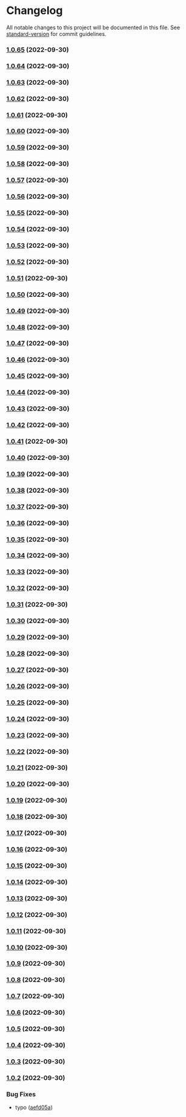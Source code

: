 # Changelog

All notable changes to this project will be documented in this file. See [standard-version](https://github.com/conventional-changelog/standard-version) for commit guidelines.

### [1.0.65](https://dev.azure.com/everis-peru/KayTrust/_git/KT-Provider-Resolver-did-ev/compare/v1.0.64...v1.0.65) (2022-09-30)

### [1.0.64](https://dev.azure.com/everis-peru/KayTrust/_git/KT-Provider-Resolver-did-ev/compare/v1.0.63...v1.0.64) (2022-09-30)

### [1.0.63](https://dev.azure.com/everis-peru/KayTrust/_git/KT-Provider-Resolver-did-ev/compare/v1.0.62...v1.0.63) (2022-09-30)

### [1.0.62](https://dev.azure.com/everis-peru/KayTrust/_git/KT-Provider-Resolver-did-ev/compare/v1.0.61...v1.0.62) (2022-09-30)

### [1.0.61](https://dev.azure.com/everis-peru/KayTrust/_git/KT-Provider-Resolver-did-ev/compare/v1.0.60...v1.0.61) (2022-09-30)

### [1.0.60](https://dev.azure.com/everis-peru/KayTrust/_git/KT-Provider-Resolver-did-ev/compare/v1.0.59...v1.0.60) (2022-09-30)

### [1.0.59](https://dev.azure.com/everis-peru/KayTrust/_git/KT-Provider-Resolver-did-ev/compare/v1.0.58...v1.0.59) (2022-09-30)

### [1.0.58](https://dev.azure.com/everis-peru/KayTrust/_git/KT-Provider-Resolver-did-ev/compare/v1.0.57...v1.0.58) (2022-09-30)

### [1.0.57](https://dev.azure.com/everis-peru/KayTrust/_git/KT-Provider-Resolver-did-ev/compare/v1.0.56...v1.0.57) (2022-09-30)

### [1.0.56](https://dev.azure.com/everis-peru/KayTrust/_git/KT-Provider-Resolver-did-ev/compare/v1.0.55...v1.0.56) (2022-09-30)

### [1.0.55](https://dev.azure.com/everis-peru/KayTrust/_git/KT-Provider-Resolver-did-ev/compare/v1.0.54...v1.0.55) (2022-09-30)

### [1.0.54](https://dev.azure.com/everis-peru/KayTrust/_git/KT-Provider-Resolver-did-ev/compare/v1.0.53...v1.0.54) (2022-09-30)

### [1.0.53](https://dev.azure.com/everis-peru/KayTrust/_git/KT-Provider-Resolver-did-ev/compare/v1.0.52...v1.0.53) (2022-09-30)

### [1.0.52](https://dev.azure.com/everis-peru/KayTrust/_git/KT-Provider-Resolver-did-ev/compare/v1.0.51...v1.0.52) (2022-09-30)

### [1.0.51](https://dev.azure.com/everis-peru/KayTrust/_git/KT-Provider-Resolver-did-ev/compare/v1.0.50...v1.0.51) (2022-09-30)

### [1.0.50](https://dev.azure.com/everis-peru/KayTrust/_git/KT-Provider-Resolver-did-ev/compare/v1.0.49...v1.0.50) (2022-09-30)

### [1.0.49](https://dev.azure.com/everis-peru/KayTrust/_git/KT-Provider-Resolver-did-ev/compare/v1.0.48...v1.0.49) (2022-09-30)

### [1.0.48](https://dev.azure.com/everis-peru/KayTrust/_git/KT-Provider-Resolver-did-ev/compare/v1.0.47...v1.0.48) (2022-09-30)

### [1.0.47](https://dev.azure.com/everis-peru/KayTrust/_git/KT-Provider-Resolver-did-ev/compare/v1.0.46...v1.0.47) (2022-09-30)

### [1.0.46](https://dev.azure.com/everis-peru/KayTrust/_git/KT-Provider-Resolver-did-ev/compare/v1.0.45...v1.0.46) (2022-09-30)

### [1.0.45](https://dev.azure.com/everis-peru/KayTrust/_git/KT-Provider-Resolver-did-ev/compare/v1.0.44...v1.0.45) (2022-09-30)

### [1.0.44](https://dev.azure.com/everis-peru/KayTrust/_git/KT-Provider-Resolver-did-ev/compare/v1.0.43...v1.0.44) (2022-09-30)

### [1.0.43](https://dev.azure.com/everis-peru/KayTrust/_git/KT-Provider-Resolver-did-ev/compare/v1.0.42...v1.0.43) (2022-09-30)

### [1.0.42](https://dev.azure.com/everis-peru/KayTrust/_git/KT-Provider-Resolver-did-ev/compare/v1.0.41...v1.0.42) (2022-09-30)

### [1.0.41](https://dev.azure.com/everis-peru/KayTrust/_git/KT-Provider-Resolver-did-ev/compare/v1.0.40...v1.0.41) (2022-09-30)

### [1.0.40](https://dev.azure.com/everis-peru/KayTrust/_git/KT-Provider-Resolver-did-ev/compare/v1.0.39...v1.0.40) (2022-09-30)

### [1.0.39](https://dev.azure.com/everis-peru/KayTrust/_git/KT-Provider-Resolver-did-ev/compare/v1.0.38...v1.0.39) (2022-09-30)

### [1.0.38](https://dev.azure.com/everis-peru/KayTrust/_git/KT-Provider-Resolver-did-ev/compare/v1.0.37...v1.0.38) (2022-09-30)

### [1.0.37](https://dev.azure.com/everis-peru/KayTrust/_git/KT-Provider-Resolver-did-ev/compare/v1.0.36...v1.0.37) (2022-09-30)

### [1.0.36](https://dev.azure.com/everis-peru/KayTrust/_git/KT-Provider-Resolver-did-ev/compare/v1.0.35...v1.0.36) (2022-09-30)

### [1.0.35](https://dev.azure.com/everis-peru/KayTrust/_git/KT-Provider-Resolver-did-ev/compare/v1.0.34...v1.0.35) (2022-09-30)

### [1.0.34](https://dev.azure.com/everis-peru/KayTrust/_git/KT-Provider-Resolver-did-ev/compare/v1.0.33...v1.0.34) (2022-09-30)

### [1.0.33](https://dev.azure.com/everis-peru/KayTrust/_git/KT-Provider-Resolver-did-ev/compare/v1.0.32...v1.0.33) (2022-09-30)

### [1.0.32](https://dev.azure.com/everis-peru/KayTrust/_git/KT-Provider-Resolver-did-ev/compare/v1.0.31...v1.0.32) (2022-09-30)

### [1.0.31](https://dev.azure.com/everis-peru/KayTrust/_git/KT-Provider-Resolver-did-ev/compare/v1.0.30...v1.0.31) (2022-09-30)

### [1.0.30](https://dev.azure.com/everis-peru/KayTrust/_git/KT-Provider-Resolver-did-ev/compare/v1.0.29...v1.0.30) (2022-09-30)

### [1.0.29](https://dev.azure.com/everis-peru/KayTrust/_git/KT-Provider-Resolver-did-ev/compare/v1.0.28...v1.0.29) (2022-09-30)

### [1.0.28](https://dev.azure.com/everis-peru/KayTrust/_git/KT-Provider-Resolver-did-ev/compare/v1.0.27...v1.0.28) (2022-09-30)

### [1.0.27](https://dev.azure.com/everis-peru/KayTrust/_git/KT-Provider-Resolver-did-ev/compare/v1.0.26...v1.0.27) (2022-09-30)

### [1.0.26](https://dev.azure.com/everis-peru/KayTrust/_git/KT-Provider-Resolver-did-ev/compare/v1.0.25...v1.0.26) (2022-09-30)

### [1.0.25](https://dev.azure.com/everis-peru/KayTrust/_git/KT-Provider-Resolver-did-ev/compare/v1.0.24...v1.0.25) (2022-09-30)

### [1.0.24](https://dev.azure.com/everis-peru/KayTrust/_git/KT-Provider-Resolver-did-ev/compare/v1.0.23...v1.0.24) (2022-09-30)

### [1.0.23](https://dev.azure.com/everis-peru/KayTrust/_git/KT-Provider-Resolver-did-ev/compare/v1.0.22...v1.0.23) (2022-09-30)

### [1.0.22](https://dev.azure.com/everis-peru/KayTrust/_git/KT-Provider-Resolver-did-ev/compare/v1.0.21...v1.0.22) (2022-09-30)

### [1.0.21](https://dev.azure.com/everis-peru/KayTrust/_git/KT-Provider-Resolver-did-ev/compare/v1.0.20...v1.0.21) (2022-09-30)

### [1.0.20](https://dev.azure.com/everis-peru/KayTrust/_git/KT-Provider-Resolver-did-ev/compare/v1.0.19...v1.0.20) (2022-09-30)

### [1.0.19](https://dev.azure.com/everis-peru/KayTrust/_git/KT-Provider-Resolver-did-ev/compare/v1.0.18...v1.0.19) (2022-09-30)

### [1.0.18](https://dev.azure.com/everis-peru/KayTrust/_git/KT-Provider-Resolver-did-ev/compare/v1.0.17...v1.0.18) (2022-09-30)

### [1.0.17](https://dev.azure.com/everis-peru/KayTrust/_git/KT-Provider-Resolver-did-ev/compare/v1.0.16...v1.0.17) (2022-09-30)

### [1.0.16](https://dev.azure.com/everis-peru/KayTrust/_git/KT-Provider-Resolver-did-ev/compare/v1.0.15...v1.0.16) (2022-09-30)

### [1.0.15](https://dev.azure.com/everis-peru/KayTrust/_git/KT-Provider-Resolver-did-ev/compare/v1.0.14...v1.0.15) (2022-09-30)

### [1.0.14](https://dev.azure.com/everis-peru/KayTrust/_git/KT-Provider-Resolver-did-ev/compare/v1.0.13...v1.0.14) (2022-09-30)

### [1.0.13](https://dev.azure.com/everis-peru/KayTrust/_git/KT-Provider-Resolver-did-ev/compare/v1.0.12...v1.0.13) (2022-09-30)

### [1.0.12](https://dev.azure.com/everis-peru/KayTrust/_git/KT-Provider-Resolver-did-ev/compare/v1.0.11...v1.0.12) (2022-09-30)

### [1.0.11](https://dev.azure.com/everis-peru/KayTrust/_git/KT-Provider-Resolver-did-ev/compare/v1.0.10...v1.0.11) (2022-09-30)

### [1.0.10](https://dev.azure.com/everis-peru/KayTrust/_git/KT-Provider-Resolver-did-ev/compare/v1.0.9...v1.0.10) (2022-09-30)

### [1.0.9](https://dev.azure.com/everis-peru/KayTrust/_git/KT-Provider-Resolver-did-ev/compare/v1.0.8...v1.0.9) (2022-09-30)

### [1.0.8](https://dev.azure.com/everis-peru/KayTrust/_git/KT-Provider-Resolver-did-ev/compare/v1.0.7...v1.0.8) (2022-09-30)

### [1.0.7](https://dev.azure.com/everis-peru/KayTrust/_git/KT-Provider-Resolver-did-ev/compare/v1.0.6...v1.0.7) (2022-09-30)

### [1.0.6](https://dev.azure.com/everis-peru/KayTrust/_git/KT-Provider-Resolver-did-ev/compare/v1.0.5...v1.0.6) (2022-09-30)

### [1.0.5](https://dev.azure.com/everis-peru/KayTrust/_git/KT-Provider-Resolver-did-ev/compare/v1.0.4...v1.0.5) (2022-09-30)

### [1.0.4](https://dev.azure.com/everis-peru/KayTrust/_git/KT-Provider-Resolver-did-ev/compare/v1.0.3...v1.0.4) (2022-09-30)

### [1.0.3](https://dev.azure.com/everis-peru/KayTrust/_git/KT-Provider-Resolver-did-ev/compare/v1.0.2...v1.0.3) (2022-09-30)

### [1.0.2](https://dev.azure.com/everis-peru/KayTrust/_git/KT-Provider-Resolver-did-ev/compare/v1.0.0...v1.0.2) (2022-09-30)


### Bug Fixes

* typo ([aefd05a](https://dev.azure.com/everis-peru/KayTrust/_git/KT-Provider-Resolver-did-ev/commit/aefd05a6193924f382c02c5c306d080f0e752554))
